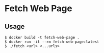 # Fetch Web Page

## Usage

```
$ docker build -t fetch-web-page .
$ docker run -it --rm fetch-web-page:latest
$ ./fetch <url> <...urls>
```
